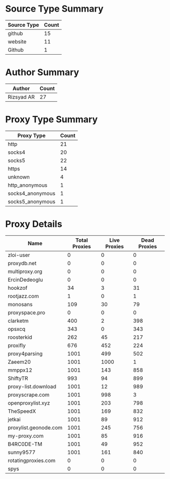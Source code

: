 # Source Type Summary

| Source Type | Count |
|-------------|-------|
| github | 15 |
| website | 11 |
| Github | 1 |


# Author Summary

| Author | Count |
|--------|-------|
| Rizsyad AR | 27 |


# Proxy Type Summary

| Proxy Type | Count |
|------------|-------|
| http | 21 |
| socks4 | 20 |
| socks5 | 22 |
| https | 14 |
| unknown | 4 |
| http_anonymous | 1 |
| socks4_anonymous | 1 |
| socks5_anonymous | 1 |


# Proxy Details

| Name | Total Proxies | Live Proxies | Dead Proxies |
|------|---------------|--------------|---------------|
| zloi-user | 0 | 0 | 0 |
| proxydb.net | 0 | 0 | 0 |
| multiproxy.org | 0 | 0 | 0 |
| ErcinDedeoglu | 0 | 0 | 0 |
| hookzof | 34 | 3 | 31 |
| rootjazz.com | 1 | 0 | 1 |
| monosans | 109 | 30 | 79 |
| proxyspace.pro | 0 | 0 | 0 |
| clarketm | 400 | 2 | 398 |
| opsxcq | 343 | 0 | 343 |
| roosterkid | 262 | 45 | 217 |
| proxifly | 676 | 452 | 224 |
| proxy4parsing | 1001 | 499 | 502 |
| Zaeem20 | 1001 | 1000 | 1 |
| mmppx12 | 1001 | 143 | 858 |
| ShiftyTR | 993 | 94 | 899 |
| proxy-list.download | 1001 | 12 | 989 |
| proxyscrape.com | 1001 | 998 | 3 |
| openproxylist.xyz | 1001 | 203 | 798 |
| TheSpeedX | 1001 | 169 | 832 |
| jetkai | 1001 | 89 | 912 |
| proxylist.geonode.com | 1001 | 245 | 756 |
| my-proxy.com | 1001 | 85 | 916 |
| B4RC0DE-TM | 1001 | 49 | 952 |
| sunny9577 | 1001 | 161 | 840 |
| rotatingproxies.com | 0 | 0 | 0 |
| spys | 0 | 0 | 0 |
